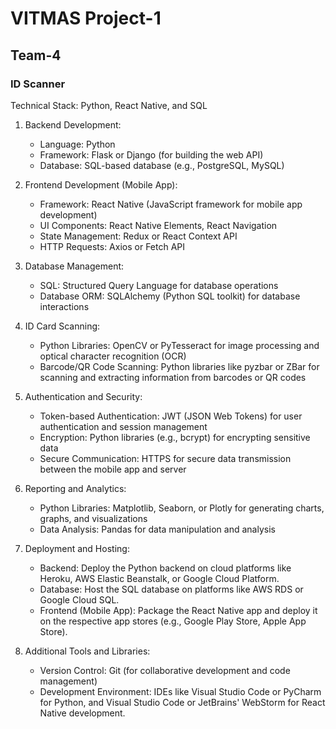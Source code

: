 # VITMAS Project-1 
## Team-4
### ID Scanner

Technical Stack: Python, React Native, and SQL

1. Backend Development:
   - Language: Python
   - Framework: Flask or Django (for building the web API)
   - Database: SQL-based database (e.g., PostgreSQL, MySQL)

2. Frontend Development (Mobile App):
   - Framework: React Native (JavaScript framework for mobile app development)
   - UI Components: React Native Elements, React Navigation
   - State Management: Redux or React Context API
   - HTTP Requests: Axios or Fetch API

3. Database Management:
   - SQL: Structured Query Language for database operations
   - Database ORM: SQLAlchemy (Python SQL toolkit) for database interactions

4. ID Card Scanning:
   - Python Libraries: OpenCV or PyTesseract for image processing and optical character recognition (OCR)
   - Barcode/QR Code Scanning: Python libraries like pyzbar or ZBar for scanning and extracting information from barcodes or QR codes

5. Authentication and Security:
   - Token-based Authentication: JWT (JSON Web Tokens) for user authentication and session management
   - Encryption: Python libraries (e.g., bcrypt) for encrypting sensitive data
   - Secure Communication: HTTPS for secure data transmission between the mobile app and server

6. Reporting and Analytics:
   - Python Libraries: Matplotlib, Seaborn, or Plotly for generating charts, graphs, and visualizations
   - Data Analysis: Pandas for data manipulation and analysis

7. Deployment and Hosting:
   - Backend: Deploy the Python backend on cloud platforms like Heroku, AWS Elastic Beanstalk, or Google Cloud Platform.
   - Database: Host the SQL database on platforms like AWS RDS or Google Cloud SQL.
   - Frontend (Mobile App): Package the React Native app and deploy it on the respective app stores (e.g., Google Play Store, Apple App Store).

8. Additional Tools and Libraries:
   - Version Control: Git (for collaborative development and code management)
   - Development Environment: IDEs like Visual Studio Code or PyCharm for Python, and Visual Studio Code or JetBrains' WebStorm for React Native development.
